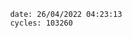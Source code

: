 

                date: 26/04/2022 04:23:13
                cycles: 103260

                         